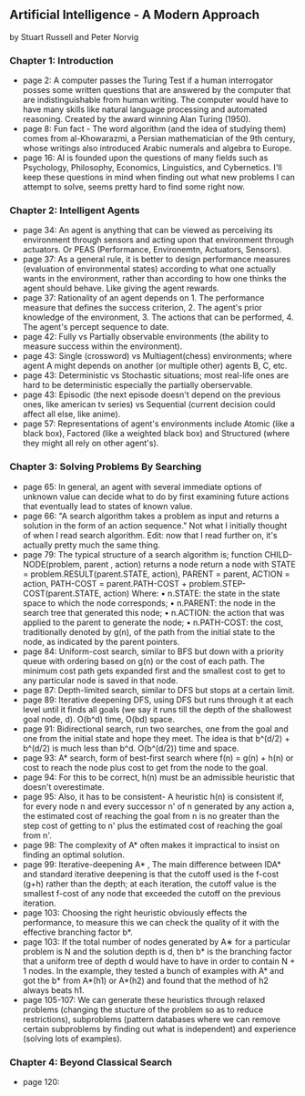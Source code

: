 ## Artificial Intelligence - A Modern Approach

by Stuart Russell and Peter Norvig

### Chapter 1: Introduction
* page 2: A computer passes the Turing Test if a human interrogator posses some written questions that are answered by the computer that are indistinguishable from human writing. The computer would have to have many skills like natural language processing and automated reasoning. Created by the award winning Alan Turing (1950).
* page 8: Fun fact - The word algorithm (and the idea of studying them) comes from al-Khowarazmi, a Persian mathematician of the 9th century, whose writings also introduced Arabic numerals and algebra to Europe.
* page 16: AI is founded upon the questions of many fields such as Psychology, Philosophy, Economics, Linguistics, and Cybernetics. I'll keep these questions in mind when finding out what new problems I can attempt to solve, seems pretty hard to find some right now.

### Chapter 2: Intelligent Agents
* page 34: An agent is anything that can be viewed as perceiving its environment through sensors and acting upon that environment through actuators. Or PEAS (Performance, Environemtn, Actuators, Sensors).
* page 37: As a general rule, it is better to design performance measures (evaluation of environmental states) according to what one actually wants in the environment, rather than according to how one thinks the agent should behave. Like giving the agent rewards.
* page 37: Rationality of an agent depends on 1. The performance measure that defines the success criterion, 2. The agent's prior knowledge of the environment, 3. The actions that can be performed, 4. The agent's percept sequence to date.
* page 42: Fully vs Partially observable environments (the ability to measure success within the environment).
* page 43: Single (crossword) vs Multiagent(chess) environments; where agent A might depends on another (or multiple other) agents B, C, etc.
* page 43: Deterministic vs Stochastic situations; most real-life ones are hard to be deterministic especially the partially oberservable.
* page 43: Episodic (the next episode doesn't depend on the previous ones, like american tv series) vs Sequential (current decision could affect all else, like anime).
* page 57: Representations of agent's environments include Atomic (like a black box), Factored (like a weighted black box) and Structured (where they might all rely on other agent's).

### Chapter 3: Solving Problems By Searching
* page 65: In general, an agent with several immediate options of unknown value can decide what to do by first examining future actions that eventually lead to states of known value.
* page 66: "A search algorithm takes a problem as input and returns a solution in the form of an action sequence." Not what I initially thought of when I read search algorithm. Edit: now that I read further on, it's actually pretty much the same thing.
* page 79: The typical structure of a search algorithm is;
function CHILD-NODE(problem, parent , action) returns a node
  return a node with
    STATE = problem.RESULT(parent.STATE, action),
    PARENT = parent, ACTION = action,
    PATH-COST = parent.PATH-COST + problem.STEP-COST(parent.STATE, action)
Where:
• n.STATE: the state in the state space to which the node corresponds;
• n.PARENT: the node in the search tree that generated this node;
• n.ACTION: the action that was applied to the parent to generate the node;
• n.PATH-COST: the cost, traditionally denoted by g(n), of the path from the initial state to the node, as indicated by the parent pointers.
* page 84: Uniform-cost search, similar to BFS but down with a priority queue with ordering based on g(n) or the cost of each path. The minimum cost path gets expanded first and the smallest cost to get to any particular node is saved in that node.
* page 87: Depth-limited search, similar to DFS but stops at a certain limit.
* page 89: Iterative deepening DFS, using DFS but runs through it at each level until it finds all goals (we say it runs till the depth of the shallowest goal node, d). O(b^d) time, O(bd) space.
* page 91: Bidirectional search, run two searches, one from the goal and one from the initial state and hope they meet. The idea is that b^(d/2) + b^(d/2) is much less than b^d. O(b^(d/2)) time and space.
* page 93: A* search, form of best-first search where f(n) = g(n) + h(n) or cost to reach the node plus cost to get from the node to the goal.
* page 94: For this to be correct, h(n) must be an admissible heuristic that doesn't overestimate.
* page 95: Also, it has to be consistent- A heuristic h(n) is consistent if, for every node n and every successor n' of n generated by any action a, the estimated cost of reaching the goal from n is no greater than the step cost of getting to n' plus the estimated cost of reaching the goal from n'.
* page 98: The complexity of A* often makes it impractical to insist on finding an optimal solution.
* page 99: Iterative-deepening A* , The main difference between IDA* and standard iterative deepening is that the cutoff used is the f-cost (g+h) rather than the depth; at each iteration, the cutoff value is the smallest f-cost of any node that exceeded the cutoff on the previous iteration.
* page 103: Choosing the right heuristic obviously effects the performance, to measure this we can check the quality of it with the effective branching factor b*.
* page 103: If the total number of nodes generated by A∗ for a particular problem is N and the solution depth is d, then b* is the branching factor that a uniform tree of depth d would have to have in order to contain N + 1 nodes. In the example, they tested a bunch of examples with A* and got the b* from A*(h1) or A*(h2) and found that the method of h2 always beats h1.
* page 105-107: We can generate these heuristics through relaxed problems (changing the stucture of the problem so as to reduce restrictions), subproblems (pattern databases where we can remove certain subproblems by finding out what is independent) and experience (solving lots of examples).

### Chapter 4: Beyond Classical Search
* page 120:
